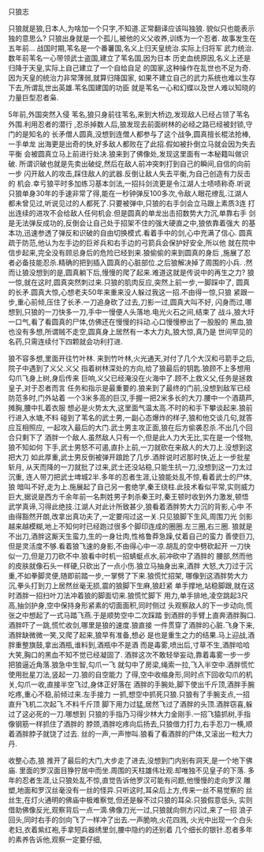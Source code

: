 只狼志


只狼就是狼,日本人,为啥加一个只字,不知道.正常翻译应该叫独狼.
貌似只也能表示独的意思么?
只狼出身就是一个孤儿,被他的义父收养,训练为一个忍者.
故事发生在五年前...
战国时期,苇名是一个番薯国,名义上归天皇统治.实际上归将军
武力统治.数年前苇名一心带领武士盗国,建立了苇名国,因为日本
历史血统原因,名义上还是归降于天皇,实际上自己建立了一个自给自足
的国家,这种操作在乱世也不足为奇.因为天皇的统治力非常薄弱,就算归降国家,
如果不建立自己的武力系统也难以生存下去,所谓乱世出英雄.苇名国建国的功臣
就是苇名一心和幻蝶以及世人难以知晓的力量巨型忍者枭.



5年前,外国突然入侵
苇名,狼只身前往苇名,来到大桥边,发现敌人已经占领了苇名外围.利用忍者的潜行
,忍杀掉数人后,狼发现去前面树林的必经之路已经被封锁,守门的是知名的
长矛僧人圆真,没想到连僧人都参与了这个战争,圆真擅长棍法抢棒,一手单龙
出海更是出奇的快,好多敌人都败在了此招.假如被扑倒立马就会因为失去平衡
会被圆真立马上前进行处决.狼来到了佛像处,发现这里面有一本秘籍叫做识破.
所谓识破也就是先卖出破绽,然后在敌人前冲突刺打到自己的瞬间,自信的向前一步
闪开敌人的攻击,踩住敌人的武器.反倒让敌人失去平衡,为自己创造有力反击的
机会.幸亏狼平时多加练习基本剑法,一招抖剑流更是令江湖人士啧啧称奇.听说
只狼单身30年的手速非常了得,能在一秒钟弹反100多次,令敌人眼花缭乱.江湖人
都未曾见过,听说见过的人都死了.只要被弹中,只狼的右手剑会立马跟上素质3连
打出连续的进攻不会给敌人任何机会.但是圆真的单龙出击招数势大力沉,单靠右手
剑是无法弹反成功的,反倒会让自己处于招架不住的强大硬直之中,狼依靠着强大
的基本功,迅速参透了弹反和识破的自由切换模式.看着手中的剑,心中充满了信心.
圆真疏于防范,他认为左手边的巨斧兵和右手边的弓箭兵会保护好安全,所以他
就在院中信步起来,完全没有顾忌身后的危险已经到来.狼偷偷的来到圆真的身后
,施展了忍者必备技能忍杀.精确的把到插入圆真的心脏部位.之后狼解决掉了周围的小兵.
.然而让狼没想到的是,圆真躺下后,慢慢的爬了起来.难道这就是传说中的再生之力?
狼一惊,就在这时,圆真突然刺过来.只狼的肌肉反应,突然上前一步,一脚踩中了,
圆真的长矛.圆真大惊,心想老夫50年来重来没人躲过我这一招.不由得一惊,只狼
紧跟一步,重心前倾,压住了长矛.一刀追身砍了过去,刀影一过,圆真大叫不好,
闪身而过,哪想到,只狼的一刀快多一刀,手中一慢便人头落地.电光火石之间,结束了
战斗,狼大圩一口气,看了看圆真的尸体,仿佛还在慢慢的抖动.心口慢慢槮出了一股股的
黑血,狼也没有多想,所谓贼不走空,圆真身上居然有一本大力丸,狼大惊,真乃是
世间罕见的名药,只需连续付下四颗就会功利打进.




狼不容多想,里面开往竹叶林.
来到竹叶林,火光通天,对付了几个大汉和弓箭手之后,院子中遇到了义父.义父
指着树林深处的方向,给了狼最后的钥匙.狼顾不上多想用勾爪飞身上树,身后传来
巨响,义父已经淹没在火海中了.顾不上救义父,任务是拯救皇子,对于忍者而言
任务和指示是最重要的.狼来到了最终的门前,没想到敌军已经防范多时,门外站着
一个3米多高的巨汉,手握一把2米多长的大刀.腰中一个酒葫芦,摊胸,腰中扎着衣服
想必是火势太大,这里面气温太高.不时的和手下攀谈起来.狼前行进入水塘,不料
碰到了苇名的武士男,一副心态爆炸的样子,狼和他交谈几句,就答应互相照应,
一起攻入最后的大门.武士男主攻正面,狼在后方偷袭忍杀.不出几个回合只剩下了
酒胖一个敌人.虽然敌人只有一个,但是此人力大无比,实在是一个怪物,狼不知如何
下手,武士男怒不可遏,直扑上前,一刀就砍在来敌人的大刀上.没想到这把大刀
如此厚重,武士男反倒被弹开踉跄了几步.酒胖说时迟那时快,近上一步批星斩月,
从天而降的一刀就批了过来,武士还没站稳,只能生抗一刀,没想到这一刀太过沉重,
连人带刀把武士埤城2半.多年的忍者生涯,让狼能处乱不惊,看着武士的尸体,狼
暗叫不好,走为上.施展起了自己另一套绝学,秦王绕柱.此技术看似平常,实则威力
巨大,据说是西方千余年前一名荆姓男子刺杀秦王时,秦王顿时收到外力激发,顿悟
武学真谛,习得此绝技.江湖人对此计所致甚少,狼看着酒胖势大力沉的背影,心中
不由得豁然开朗,改拿出真功夫了,一定要闯过这一关.只见狼脚下生风,周围刀光
剑影越来越模糊,地上不知何时已经跑过很多个脚印连成的圈圈.左三圈,右三圈.
狼就是不出刀,酒胖这厮天生蛮力,生的一身壮肉,性格鲁莽急躁,仗着自己的蛮力
善使巨刀,但是灵活度不够.看着狼飞速的身影,不由得心中一凉.胡乱的空中劈砍起开
一刀快似一刀,但是刀刀砍不中.狼看中时机一招蜻蜓点水,前冲砍中了酒胖的
腰部,然而他的皮肤就像石头一样硬,只砍出了一点小伤.狼立马抽身出来,酒胖
大怒,大刀过于沉重,不如拳脚灵便,随即前踏一步,一掌劈了下来.狼慌忙招架,
哪像到这酒胖势大力沉,拳头打到刀上居然丝毫无损,震的狼脚下生麻,狼赶紧
单手撑地,站稳脚跟,就在这时酒胖一招扫叶刀法冲着狼的脚面切来.狼慌忙脚下
用力,单手排地,凌空跳起3尺高,抽剑护身,空中保持身形紧素的切面面积,同时侧过
头观察敌人的下一步动向,慌张之中想起了一式马踏飞燕.于是顺势空中二次踩踏
到酒胖的手臂上直奔酒胖胸口.酒胖吓了一跳,慌忙收剑,哪里是狼的速度.狼直接
一件贯穿了酒胖的心脏.飞身下来,酒胖缺微微一笑,又爬了起来,狼早有准备,想必
是也是重生之力的结果.马上迎战,酒胖重整旗鼓,拿出酒瓶,谁料到,酒瓶中不是酒
而是毒雾,喷出后,寸草不生,酒胖哈哈大笑,胸口的黑血不知不觉已经凝固了.
酒胖这次不敢轻举妄动,靠着毒雾一步一步把狼逼近角落.狼急中生智,勾爪一飞
就勾中了房梁,绳索一拉,飞入半空中.酒胖慌忙使用批星刀法,竖起一刀.狼的自空能力
了得,空中收缩身形,同时点下回收勾爪的机关,勾爪一收,直接半空飞过,身体正好落在
酒胖的手腕处,脚下使出千斤顶,酒胖手腕吃疼,重心不稳,前倾过来.左手接力
一抓,想空中抓死只狼.只狼有了手腕支点,一招直升飞机二次起飞.不料千斤顶
脚下用力过猛,居然飞过了酒胖的头顶.酒胖窃喜,躲过了这必死的一刀.哪想到
只狼的手指乃习得少林大力金刚手.一招飞猿抓树,手指像钢筋一样抓住了酒胖的
脖颈,酒胖吃疼向后扬去,只狼借力打力,右手忍刀一横,顺着酒胖脖子就饶了过去.
丝的一声,一声惨叫.狼看了看酒胖的尸体,又滚出一粒大力丹.




收整心态,狼
推开了最后的大门,大步走了进去,没想到门内别有洞天,是一个地下佛庙.
里面的罗汉面目狰狞居中而坐.周围的天柱雄伟壮观.却唯独不见皇子的下落.
多年的忍者生涯,让只狼处乱不惊,直觉告诉他罗汉可能有问题,他慢慢的走向罗汉
雕塑,地面和罗汉丝毫没有一丝的怪异.只听这时,耳朵后上方,传来一丝不易觉察的
丝丝生,在灯火通明的佛庙中极难察觉,但还是躲不过只狼的耳朵.只狼假意低头,
实则借助佛像反光,观察背后一点一滴.佛像刀光一过,只狼就向侧方闪过,来了一招
浪子回头,同时右手的剑向飞了一样冲了出去.一声脆响,火花四溅,
火光中出现一个白头老妇,衣着紫红袍,手拿短兵器绣里剑,腰中隐约的还别着
几个细长的银针.忍者多年的素养告诉他,观察一定要仔细,


























